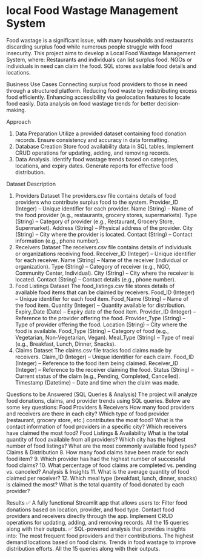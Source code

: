 # local Food Wastage Management System
Food wastage is a significant issue, with many households and restaurants discarding surplus food while numerous people struggle with food insecurity. This project aims to develop a Local Food Wastage Management System, where:
Restaurants and individuals can list surplus food.
NGOs or individuals in need can claim the food.
SQL stores available food details and locations.

Business Use Cases
Connecting surplus food providers to those in need through a structured platform.
Reducing food waste by redistributing excess food efficiently.
Enhancing accessibility via geolocation features to locate food easily.
Data analysis on food wastage trends for better decision-making.

Approach
 1. Data Preparation
Utilize a provided dataset containing food donation records.
Ensure consistency and accuracy in data formatting.
2. Database Creation
Store food availability data in SQL tables.
Implement CRUD operations for updating, adding, and removing records.
3. Data Analysis.
Identify food wastage trends based on categories, locations, and expiry dates.
Generate reports for effective food distribution.

Dataset Description
1. Providers Dataset
The providers.csv file contains details of food providers who contribute surplus food to the system.
Provider_ID (Integer) – Unique identifier for each provider.
Name (String) – Name of the food provider (e.g., restaurants, grocery stores, supermarkets).
Type (String) – Category of provider (e.g., Restaurant, Grocery Store, Supermarket).
Address (String) – Physical address of the provider.
City (String) – City where the provider is located.
Contact (String) – Contact information (e.g., phone number).
2. Receivers Dataset
The receivers.csv file contains details of individuals or organizations receiving food.
Receiver_ID (Integer) – Unique identifier for each receiver.
Name (String) – Name of the receiver (individual or organization).
Type (String) – Category of receiver (e.g., NGO, Community Center, Individual).
City (String) – City where the receiver is located.
Contact (String) – Contact details (e.g., phone number).
3. Food Listings Dataset
The food_listings.csv file stores details of available food items that can be claimed by receivers.
Food_ID (Integer) – Unique identifier for each food item.
Food_Name (String) – Name of the food item.
Quantity (Integer) – Quantity available for distribution.
Expiry_Date (Date) – Expiry date of the food item.
Provider_ID (Integer) – Reference to the provider offering the food.
Provider_Type (String) – Type of provider offering the food.
Location (String) – City where the food is available.
Food_Type (String) – Category of food (e.g., Vegetarian, Non-Vegetarian, Vegan).
Meal_Type (String) – Type of meal (e.g., Breakfast, Lunch, Dinner, Snacks).
4. Claims Dataset
The claims.csv file tracks food claims made by receivers.
Claim_ID (Integer) – Unique identifier for each claim.
Food_ID (Integer) – Reference to the food item being claimed.
Receiver_ID (Integer) – Reference to the receiver claiming the food.
Status (String) – Current status of the claim (e.g., Pending, Completed, Cancelled).
Timestamp (Datetime) – Date and time when the claim was made.

Questions to be Answered (SQL Queries & Analysis)
The project will analyze food donations, claims, and provider trends using SQL queries. Below are some key questions:
Food Providers & Receivers
How many food providers and receivers are there in each city?
Which type of food provider (restaurant, grocery store, etc.) contributes the most food?
What is the contact information of food providers in a specific city?
Which receivers have claimed the most food?
Food Listings & Availability
What is the total quantity of food available from all providers?
Which city has the highest number of food listings?
What are the most commonly available food types?
Claims & Distribution
       8. How many food claims have been made for each food item?
       9. Which provider has had the highest number of successful food claims?
      10. What percentage of food claims are completed vs. pending vs. canceled?
Analysis & Insights
       11. What is the average quantity of food claimed per receiver?
       12. Which meal type (breakfast, lunch, dinner, snacks) is claimed the most?
What is the total quantity of food donated by each provider?

Results
✅ A fully functional Streamlit app that allows users to:
Filter food donations based on location, provider, and food type.
Contact food providers and receivers directly through the app.
Implement CRUD operations for updating, adding, and removing records.
All the 15 queries along with their outputs.
✅ SQL-powered analysis that provides insights into:
The most frequent food providers and their contributions.
The highest demand locations based on food claims.
Trends in food wastage to improve distribution efforts.
All the 15 queries along with their outputs.
